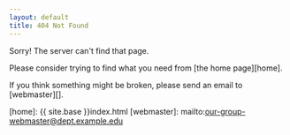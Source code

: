 ```yaml
---
layout: default
title: 404 Not Found
---
```

Sorry! The server can't find that page.

Please consider trying to find what you need from [the home page][home].

If you think something might be broken, please send an email to [webmaster][].

[home]: {{ site.base }}index.html
[webmaster]: mailto:our-group-webmaster@dept.example.edu
